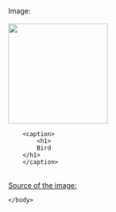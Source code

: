 <!DOCTYPE html>
<html>
    <head>
        <title>
Assignment 4
        </title>
    </head>
    <body>
        Image:
        <br>
        <br>
        <img src="C:\Users\saisr\OneDrive\Pictures\b.jpg" height="200" width="200" >
       
        <caption>
            <h1>
            Bird
        </h1>
        </caption>
     
<br>
        <a href=" https://www.google.com/">Source of the image:</a>

    </body>
</html>

